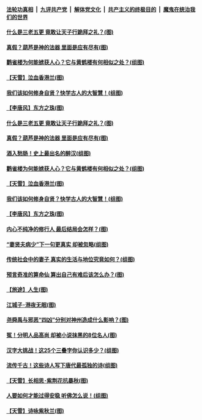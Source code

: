####  [法轮功真相](../../../../basic/blob/master/README.md?t=09110926) &nbsp;|&nbsp; [九评共产党](../../../../9ping.md/blob/master/README.md?t=09110926) &nbsp;|&nbsp; [解体党文化](../../../../jtdwh.md/blob/master/README.md?t=09110926)  &nbsp;|&nbsp; [共产主义的终极目的](../../../../gczydzjmd.md/blob/master/README.md?t=09110926) &nbsp;|&nbsp; [魔鬼在统治我们的世界](../../../../mgztzwmdsj.md/blob/master/README.md?t=09110926) 

#### [什么是三老五更 竟敢让天子行跪拜之礼？(图)](../pages/p7/906907.md?t=09110926) 

#### [真假？葫芦是神的法器 里面是应有尽有(图)](../pages/p7/905582.md?t=09110926) 

#### [鹳雀楼为何能掳获人心？它与黄鹤楼有何相似之处？(组图)](../pages/p7/904471.md?t=09110926) 

#### [【天雪】泣血香港兰(图)](../pages/p7/906858.md?t=09110926) 

#### [我们该如何修身自贤？快学古人的大智慧！(组图)](../pages/p7/906927.md?t=09110926) 

#### [【李唐风】东方之珠(图)](../pages/p7/906900.md?t=09110926) 

#### [什么是三老五更 竟敢让天子行跪拜之礼？(图)](../pages/p7/906907.md?t=09110926) 

#### [真假？葫芦是神的法器 里面是应有尽有(图)](../pages/p7/905582.md?t=09110926) 

#### [酒入愁肠！史上最出名的醉汉(组图)](../pages/p7/905435.md?t=09110926) 

#### [鹳雀楼为何能掳获人心？它与黄鹤楼有何相似之处？(组图)](../pages/p7/904471.md?t=09110926) 

#### [【天雪】泣血香港兰(图)](../pages/p7/906858.md?t=09110926) 

#### [我们该如何修身自贤？快学古人的大智慧！(组图)](../pages/p7/906927.md?t=09110926) 

#### [【李唐风】东方之珠(图)](../pages/p7/906900.md?t=09110926) 

#### [内心不纯净的修行人 最后结局会怎样？(图)](../pages/p7/906854.md?t=09110926) 

#### [“妻贤夫病少”下一句更真实 却被忽略(组图)](../pages/p7/900871.md?t=09110926) 

#### [传统社会中的妻子 真实的生活与地位究竟如何？(组图)](../pages/p7/905781.md?t=09110926) 

#### [预言奇准的算命仙 算出自己有难后该怎么办？(图)](../pages/p7/905080.md?t=09110926) 

#### [【旅途】人生(图)](../pages/p7/906815.md?t=09110926) 

#### [江城子･港夜无眠(图)](../pages/p7/906819.md?t=09110926) 

#### [尧舜禹与邪恶“四凶”分别对神州造成什么影响？(图)](../pages/p7/906501.md?t=09110926) 

#### [冤！分明人品高尚 却被小说抹黑的8位名人(图)](../pages/p7/906778.md?t=09110926) 

#### [汉字大挑战！这25个三叠字你认识多少？(组图)](../pages/p7/906531.md?t=09110926) 

#### [流传千古！这些诗人写下唐代最孤独的诗(组图)](../pages/p7/906393.md?t=09110926) 

#### [【天雪】长相思･紫荆花抗暴秋(图)](../pages/p7/906665.md?t=09110926) 

#### [人要如何才能过得安稳 听佛怎么说！(组图)](../pages/p7/906168.md?t=09110926) 

#### [【天雪】诗咏紫秋兰(图)](../pages/p7/906436.md?t=09110926) 

